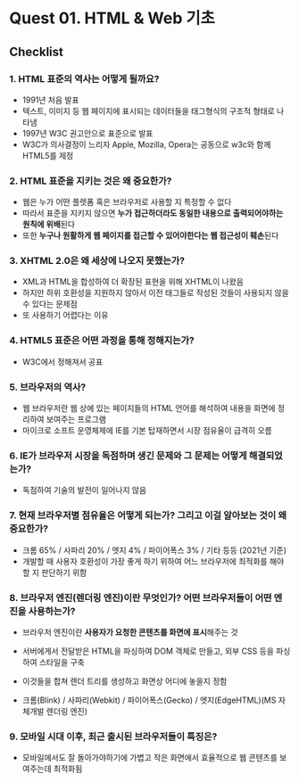 # Quest 01. HTML & Web 기초

## Checklist

### 1. HTML 표준의 역사는 어떻게 될까요?
- 1991년 처음 발표
- 텍스트, 이미지 등 웹 페이지에 표시되는 데이터들을 태그형식의 구조적 형태로 나타냄
- 1997년 W3C 권고안으로 표준으로 발표
- W3C가 의사결정이 느리자 Apple, Mozilla, Opera는 공동으로 w3c와 함께 HTML5를 제정

### 2. HTML 표준을 지키는 것은 왜 중요한가?
- 웹은 누가 어떤 플렛폼 혹은 브라우저로 사용할 지 특정할 수 없다
- 따라서 표준을 지키지 않으면 **누가 접근하더라도 동일한 내용으로 출력되어야하는 원칙에 위배**된다
- 또한 **누구나 원활하게 웹 페이지를 접근할 수 있어야한다는 웹 접근성이 훼손**된다

### 3. XHTML 2.0은 왜 세상에 나오지 못했는가?
- XML과 HTML을 합성하여 더 확장된 표현을 위해 XHTML이 나왔음
- 하지만 하위 호환성을 지원하지 않아서 이전 태그들로 작성된 것들이 사용되지 않을 수 있다는 문제점
- 또 사용하기 어렵다는 이유

### 4. HTML5 표준은 어떤 과정을 통해 정해지는가?
- W3C에서 정해져서 공표

### 5. 브라우저의 역사?
- 웹 브라우저란 웹 상에 있는 페이지들의 HTML 언어를 해석하여 내용을 화면에 정리하여 보여주는 프로그램
- 마이크로 소프트 운영체제에 IE를 기본 탑재하면서 시장 점유율이 급격히 오름

### 6. IE가 브라우저 시장을 독점하며 생긴 문제와 그 문제는 어떻게 해결되었는가?
- 독점하여 기술의 발전이 일어나지 않음

### 7. 현재 브라우저별 점유율은 어떻게 되는가? 그리고 이걸 알아보는 것이 왜 중요한가?
- 크롬 65% / 사파리 20% / 엣지 4% / 파이어폭스 3% / 기타 등등 (2021년 기준)
- 개발할 때 사용자 호환성이 가장 좋게 하기 위하여 어느 브라우저에 최적화를 해야할 지 판단하기 위함

### 8. 브라우저 엔진(렌더링 엔진)이란 무엇인가? 어떤 브라우저들이 어떤 엔진을 사용하는가?
- 브라우저 엔진이란 **사용자가 요청한 콘텐츠를 화면에 표시**해주는 것
- 서버에게서 전달받은 HTML을 파싱하여 DOM 객체로 만들고, 외부 CSS 등을 파싱하여 스타일을 구축
- 이것들을 합쳐 렌더 트리를 생성하고 화면상 어디에 놓을지 정함

- 크롬(Blink) / 사파리(Webkit) / 파이어폭스(Gecko) / 엣지(EdgeHTML)(MS 자체개발 렌더링 엔진)

### 9. 모바일 시대 이후, 최근 출시된 브라우저들이 특징은?
- 모바일에서도 잘 돌아가야하기에 가볍고 작은 화면에서 효율적으로 웹 콘텐츠를 보여주는데 최적화됨